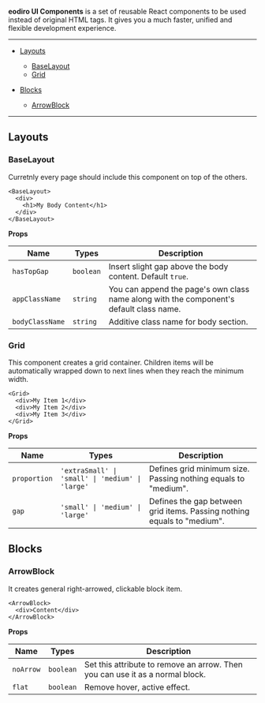 **eodiro UI Components** is a set of reusable React components to be used instead of original HTML tags. It gives you a much faster, unified and flexible development experience.

---

- [Layouts](#layouts)

  - [BaseLayout](#baselayout)
  - [Grid](#grid)

- [Blocks](#blocks)
  - [ArrowBlock](#arrowblock)

---

## Layouts

### BaseLayout

Curretnly every page should include this component on top of the others.

```tsx
<BaseLayout>
  <div>
    <h1>My Body Content</h1>
  </div>
</BaseLayout>
```

**Props**

| Name            | Types     | Description                                                                             |
| --------------- | --------- | --------------------------------------------------------------------------------------- |
| `hasTopGap`     | `boolean` | Insert slight gap above the body content. Default `true`.                               |
| `appClassName`  | `string`  | You can append the page's own class name along with the component's default class name. |
| `bodyClassName` | `string`  | Additive class name for body section.                                                   |

### Grid

This component creates a grid container. Children items will be automatically wrapped down to next lines when they reach the minimum width.

```tsx
<Grid>
  <div>My Item 1</div>
  <div>My Item 2</div>
  <div>My Item 3</div>
</Grid>
```

**Props**

| Name         | Types                                            | Description                                                             |
| ------------ | ------------------------------------------------ | ----------------------------------------------------------------------- |
| `proportion` | `'extraSmall' \| 'small' \| 'medium' \| 'large'` | Defines grid minimum size. Passing nothing equals to "medium".          |
| `gap`        | `'small' \| 'medium' \| 'large'`                 | Defines the gap between grid items. Passing nothing equals to "medium". |

## Blocks

### ArrowBlock

It creates general right-arrowed, clickable block item.

```tsx
<ArrowBlock>
  <div>Content</div>
</ArrowBlock>
```

**Props**

| Name      | Types     | Description                                                                   |
| --------- | --------- | ----------------------------------------------------------------------------- |
| `noArrow` | `boolean` | Set this attribute to remove an arrow. Then you can use it as a normal block. |
| `flat`    | `boolean` | Remove hover, active effect.                                                  |
